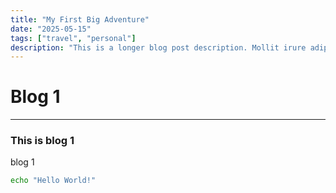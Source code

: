```yaml
---
title: "My First Big Adventure"
date: "2025-05-15"
tags: ["travel", "personal"]
description: "This is a longer blog post description. Mollit irure adipisicing elit. Do labore ut minim aliqua officia in ea ad. Fugiat proident officia dolor mollit sit deserunt proident deserunt fugiat reprehenderit. Nulla qui cupidatat cillum fugiat proident non. Proident occaecat qui mollit duis velit in tempor aliquip pariatur duis laborum sit est do ex. Consectetur Lorem excepteur nostrud ipsum ea nostrud enim elit sit amet."
---
```


# Blog 1
*** 
### This is blog 1
blog 1

```bash
echo "Hello World!"
```

